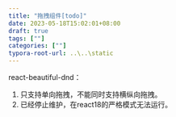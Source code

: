 ```yaml
---
title: "拖拽组件[todo]"
date: 2023-05-18T15:02:01+08:00
draft: true
tags: [""]
categories: [""]
typora-root-url: ..\..\static
---
```




react-beautiful-dnd：

1. 只支持单向拖拽，不能同时支持横纵向拖拽。
2. 已经停止维护，在react18的严格模式无法运行。
